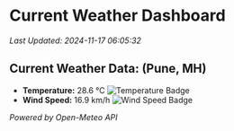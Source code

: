 
# Current Weather Dashboard

_Last Updated: 2024-11-17 06:05:32_

## Current Weather Data: (Pune, MH)
- **Temperature:** 28.6 °C ![Temperature Badge](https://img.shields.io/badge/Temperature-Medium%20Temp-green)
- **Wind Speed:** 16.9 km/h ![Wind Speed Badge](https://img.shields.io/badge/Wind%20Speed-Low%20Wind-blue)

*Powered by Open-Meteo API*
